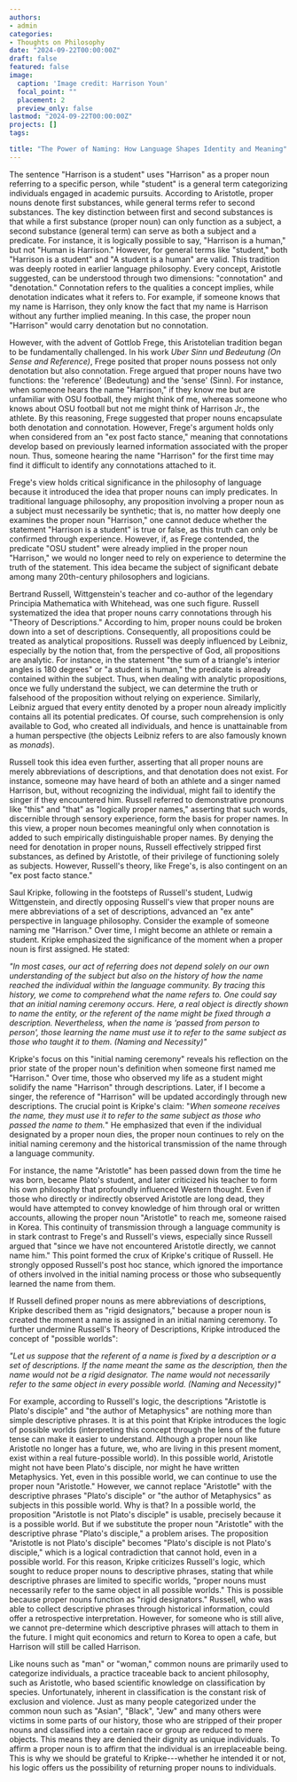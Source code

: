 ```yaml
---
authors:
- admin
categories:
- Thoughts on Philosophy
date: "2024-09-22T00:00:00Z"
draft: false
featured: false
image:
  caption: 'Image credit: Harrison Youn'
  focal_point: ""
  placement: 2
  preview_only: false
lastmod: "2024-09-22T00:00:00Z"
projects: []
tags:

title: "The Power of Naming: How Language Shapes Identity and Meaning"
---
```

The sentence "Harrison is a student" uses "Harrison" as a proper noun referring to a specific person, while "student" is a general term categorizing individuals engaged in academic pursuits. According to Aristotle, proper nouns denote first substances, while general terms refer to second substances. The key distinction between first and second substances is that while a first substance (proper noun) can only function as a subject, a second substance (general term) can serve as both a subject and a predicate. For instance, it is logically possible to say, "Harrison is a human," but not "Human is Harrison." However, for general terms like "student," both "Harrison is a student" and "A student is a human" are valid. This tradition was deeply rooted in earlier language philosophy. Every concept, Aristotle suggested, can be understood through two dimensions: "connotation" and "denotation." Connotation refers to the qualities a concept implies, while denotation indicates what it refers to.
For example, if someone knows that my name is Harrison, they only know the fact that my name is Harrison without any further implied meaning. In this case, the proper noun "Harrison" would carry denotation but no connotation.

However, with the advent of Gottlob Frege, this Aristotelian tradition began to be fundamentally challenged. In his work *Uber Sinn und Bedeutung (On Sense and Reference)*, Frege posited that proper nouns possess not only denotation but also connotation. Frege argued that proper nouns have two functions: the 'reference' (Bedeutung) and the 'sense' (Sinn). For instance, when someone hears the name "Harrison," if they know me but are unfamiliar with OSU football, they might think of me, whereas someone who knows about OSU football but not me might think of Harrison Jr., the athlete. By this reasoning, Frege suggested that proper nouns encapsulate both denotation and connotation. However, Frege's argument holds only when considered from an "ex post facto stance," meaning that connotations develop based on previously learned information associated with the proper noun. Thus, someone hearing the name "Harrison" for the first time may find it difficult to identify any connotations attached to it.

Frege's view holds critical significance in the philosophy of language because it introduced the idea that proper nouns can imply predicates. In traditional language philosophy, any proposition involving a proper noun as a subject must necessarily be synthetic; that is, no matter how deeply one examines the proper noun "Harrison," one cannot deduce whether the statement "Harrison is a student" is true or false, as this truth can only be confirmed through experience. However, if, as Frege contended, the predicate "OSU student" were already implied in the proper noun "Harrison," we would no longer need to rely on experience to determine the truth of the statement.
This idea became the subject of significant debate among many 20th-century philosophers and logicians.

Bertrand Russell, Wittgenstein's teacher and co-author of the legendary Principia Mathematica with Whitehead, was one such figure. Russell systematized the idea that proper nouns carry connotations through his "Theory of Descriptions." According to him, proper nouns could be broken down into a set of descriptions. Consequently, all propositions could be treated as analytical propositions.
Russell was deeply influenced by Leibniz, especially by the notion that, from the perspective of God, all propositions are analytic. For instance, in the statement "the sum of a triangle's interior angles is 180 degrees" or "a student is human," the predicate is already contained within the subject. Thus, when dealing with analytic propositions, once we fully understand the subject, we can determine the truth or falsehood of the proposition without relying on experience. Similarly, Leibniz argued that every entity denoted by a proper noun already implicitly contains all its potential predicates. Of course, such comprehension is only available to God, who created all individuals, and hence is unattainable from a human perspective (the objects Leibniz refers to are also famously known as *monads*). 

Russell took this idea even further, asserting that all proper nouns are merely abbreviations of descriptions, and that denotation does not exist. For instance, someone may have heard of both an athlete and a singer named Harrison, but, without recognizing the individual, might fail to identify the singer if they encountered him. Russell referred to demonstrative pronouns like "this" and "that" as "logically proper names," asserting that such words, discernible through sensory experience, form the basis for proper names. In this view, a proper noun becomes meaningful only when connotation is added to such empirically distinguishable proper names. By denying the need for denotation in proper nouns, Russell effectively stripped first substances, as defined by Aristotle, of their privilege of functioning solely as subjects. However, Russell's theory, like Frege's, is also contingent on an "ex post facto stance."

Saul Kripke, following in the footsteps of Russell's student, Ludwig Wittgenstein, and directly opposing Russell's view that proper nouns are mere abbreviations of a set of descriptions, advanced an "ex ante" perspective in language philosophy.
Consider the example of someone naming me "Harrison." Over time, I might become an athlete or remain a student. Kripke emphasized the significance of the moment when a proper noun is first assigned. He stated:

*"In most cases, our act of referring does not depend solely on our own understanding of the subject but also on the history of how the name reached the individual within the language community. By tracing this history, we come to comprehend what the name refers to. One could say that an initial naming ceremony occurs. Here, a real object is directly shown to name the entity, or the referent of the name might be fixed through a description. Nevertheless, when the name is 'passed from person to person', those learning the name must use it to refer to the same subject as those who taught it to them. (Naming and Necessity)"*

Kripke's focus on this "initial naming ceremony" reveals his reflection on the prior state of the proper noun's definition when someone first named me "Harrison." Over time, those who observed my life as a student might solidify the name "Harrison" through descriptions. Later, if I become a singer, the reference of "Harrison" will be updated accordingly through new descriptions. The crucial point is Kripke's claim: "*When someone receives the name, they must use it to refer to the same subject as those who passed the name to them.*" He emphasized that even if the individual designated by a proper noun dies, the proper noun continues to rely on the initial naming ceremony and the historical transmission of the name through a language community.

For instance, the name "Aristotle" has been passed down from the time he was born, became Plato's student, and later criticized his teacher to form his own philosophy that profoundly influenced Western thought. Even if those who directly or indirectly observed Aristotle are long dead, they would have attempted to convey knowledge of him through oral or written accounts, allowing the proper noun "Aristotle" to reach me, someone raised in Korea. This continuity of transmission through a language community is in stark contrast to Frege's and Russell's views, especially since Russell argued that "since we have not encountered Aristotle directly, we cannot name him." This point formed the crux of Kripke's critique of Russell. He strongly opposed Russell's post hoc stance, which ignored the importance of others involved in the initial naming process or those who subsequently learned the name from them.

If Russell defined proper nouns as mere abbreviations of descriptions, Kripke described them as "rigid designators," because a proper noun is created the moment a name is assigned in an initial naming ceremony. To further undermine Russell's Theory of Descriptions, Kripke introduced the concept of "possible worlds":

*"Let us suppose that the referent of a name is fixed by a description or a set of descriptions. If the name meant the same as the description, then the name would not be a rigid designator. The name would not necessarily refer to the same object in every possible world. (Naming and Necessity)"*

For example, according to Russell's logic, the descriptions "Aristotle is Plato's disciple" and "the author of Metaphysics" are nothing more than simple descriptive phrases. It is at this point that Kripke introduces the logic of possible worlds (interpreting this concept through the lens of the future tense can make it easier to understand. Although a proper noun like Aristotle no longer has a future, we, who are living in this present moment, exist within a real future-possible world). In this possible world, Aristotle might not have been Plato's disciple, nor might he have written Metaphysics. Yet, even in this possible world, we can continue to use the proper noun "Aristotle." However, we cannot replace "Aristotle" with the descriptive phrases "Plato's disciple" or "the author of Metaphysics" as subjects in this possible world. Why is that? In a possible world, the proposition "Aristotle is not Plato's disciple" is usable, precisely because it is a possible world. But if we substitute the proper noun "Aristotle" with the descriptive phrase "Plato's disciple," a problem arises. The proposition "Aristotle is not Plato's disciple" becomes "Plato's disciple is not Plato's disciple," which is a logical contradiction that cannot hold, even in a possible world. For this reason, Kripke criticizes Russell's logic, which sought to reduce proper nouns to descriptive phrases, stating that while descriptive phrases are limited to specific worlds, "proper nouns must necessarily refer to the same object in all possible worlds." This is possible because proper nouns function as "rigid designators." Russell, who was able to collect descriptive phrases through historical information, could offer a retrospective interpretation. However, for someone who is still alive, we cannot pre-determine which descriptive phrases will attach to them in the future. I might quit economics and return to Korea to open a cafe, but Harrison will still be called Harrison.

Like nouns such as "man" or "woman," common nouns are primarily used to categorize individuals, a practice traceable back to ancient philosophy, such as Aristotle, who based scientific knowledge on classification by species. Unfortunately, inherent in classification is the constant risk of exclusion and violence. Just as many people categorized under the common noun such as "Asian", "Black", "Jew" and many others were victims in some parts of our history, those who are stripped of their proper nouns and classified into a certain race or group are reduced to mere objects. This means they are denied their dignity as unique individuals. To affirm a proper noun is to affirm that the individual is an irreplaceable being. This is why we should be grateful to Kripke---whether he intended it or not, his logic offers us the possibility of returning proper nouns to individuals.




